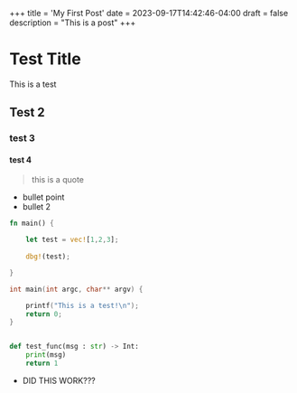 +++
title = 'My First Post'
date = 2023-09-17T14:42:46-04:00
draft = false
description = "This is a post"
+++

# Test Title
This is a test

## Test 2

### test 3

#### test 4

> this is a quote

- bullet point
- bullet 2

```rust
fn main() {

    let test = vec![1,2,3];
    
    dbg!(test);

}
```

```c
int main(int argc, char** argv) {

    printf("This is a test!\n");
    return 0;
}
```

```python

def test_func(msg : str) -> Int:
    print(msg)
    return 1
```

- DID THIS WORK???
